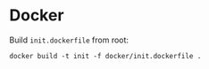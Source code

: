 # Docker

Build `init.dockerfile` from root:
````shell
docker build -t init -f docker/init.dockerfile .
````
